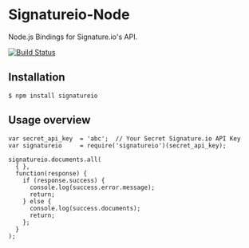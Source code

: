 # Signatureio-Node

Node.js Bindings for Signature.io's API.

[![Build Status](https://travis-ci.org/scottmotte/signatureio-node.png)](https://travis-ci.org/scottmotte/signatureio-node)

## Installation

    $ npm install signatureio

## Usage overview

    var secret_api_key  = 'abc';  // Your Secret Signature.io API Key
    var signatureio     = require('signatureio')(secret_api_key);

    signatureio.documents.all(
      { },
      function(response) {
        if (response.success) {
          console.log(success.error.message);
          return;
        } else {
          console.log(success.documents);
          return;
        };
      }
    );